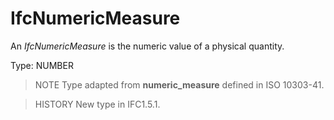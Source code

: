 # IfcNumericMeasure

An _IfcNumericMeasure_ is the numeric value of a physical quantity.
<!-- end of short definition -->

Type: NUMBER

> NOTE Type adapted from **numeric_measure** defined in ISO 10303-41.

> HISTORY New type in IFC1.5.1.
